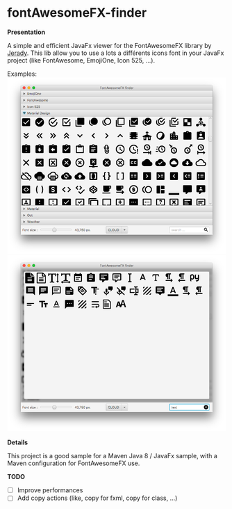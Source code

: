 # fontAwesomeFX-finder
**Presentation**

A simple and efficient JavaFx viewer for the FontAwesomeFX library by [
Jerady](link=https://bitbucket.org/Jerady).
This lib allow you to use a lots a différents icons font in your JavaFx project (like FontAwesome, EmojiOne, Icon 525, ...).

Examples:
<img src="main_screen.png" alt="main view">
<img src="search_screen.png" alt="search example">

**Details**

This project is a good sample for a Maven Java 8 / JavaFx sample, with a Maven configuration for FontAwesomeFX use.

**TODO**

- [ ] Improve performances
- [ ] Add copy actions (like, copy for fxml, copy for class, ...)
